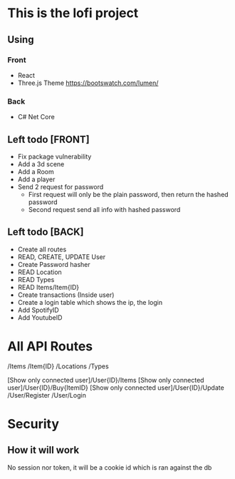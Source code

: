 # This is the lofi project
## Using
### Front
- React
- Three.js
Theme https://bootswatch.com/lumen/

### Back
- C# Net Core


## Left todo [FRONT]
- Fix package vulnerability
- Add a 3d scene
- Add a Room
- Add a player
- Send 2 request for password
  - First request will only be the plain password, then return the hashed password
  - Second request send all info with hashed password


## Left todo [BACK]
- Create all routes
- READ, CREATE, UPDATE User
- Create Password hasher
- READ Location
- READ Types
- READ Items/Item{ID}
- Create transactions (Inside user)
- Create a login table which shows the ip, the login
- Add SpotifyID
- Add YoutubeID

# All API Routes
/Items
/Item{ID}
/Locations
/Types

[Show only connected user]/User{ID}/Items
[Show only connected user]/User{ID}/Buy{ItemID}
[Show only connected user]/User{ID}/Update
/User/Register
/User/Login


# Security
## How it will work
No session nor token, it will be a cookie id which is ran against the db



